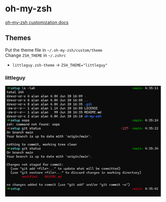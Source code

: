 # oh-my-zsh
[oh-my-zsh customization docs](https://github.com/ohmyzsh/ohmyzsh/wiki/Customization)
## Themes
Put the theme file in `~/.oh-my-zsh/custom/theme` \
Change `ZSH_THEME` in `~/.zshrc`
*  `littleguy.zsh-theme` &rarr; `ZSH_THEME="littleguy"`
### littleguy
![littleguy theme preview](littleguy_preview.png)